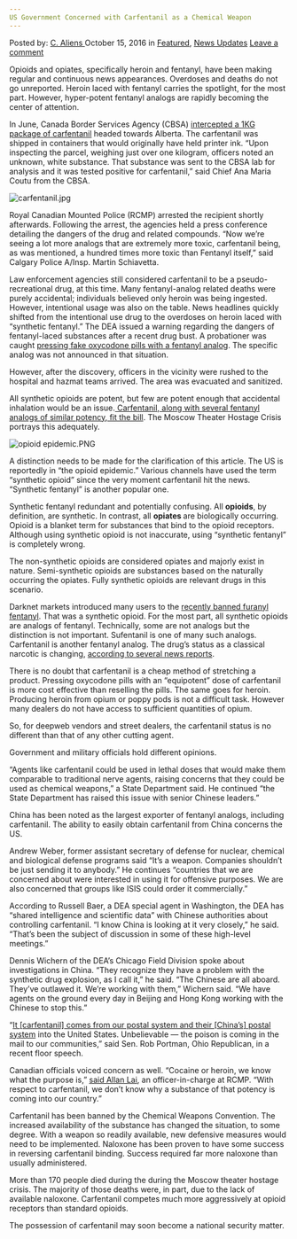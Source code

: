 ```yaml
---
US Government Concerned with Carfentanil as a Chemical Weapon
---
```

<article class="post-listing post-15834 post type-post status-publish format-standard has-post-thumbnail hentry category-deepdot-news category-news-updates tag-carfentanil tag-chemical tag-concerned tag-government tag-weapon">
    <div class="post-inner">
    <p class="post-meta">
    <span>Posted by: <a href="https://www.deepdotweb.com/author/caliens/" title="">C. Aliens </a></span>
    <span>October 15, 2016</span>
    <span>in <a href="https://www.deepdotweb.com/category/deepdot-news/" rel="category tag">Featured</a>, <a href="https://www.deepdotweb.com/category/news-updates/" rel="category tag">News Updates</a></span>
    <span><a href="https://www.deepdotweb.com/2016/10/15/us-government-concerned-carfentanil-chemical-weapon/#respond">Leave a comment</a></span>
    </p>
    <div class="clear"></div>
    <div class="entry">
    <p>Opioids and opiates, specifically heroin and fentanyl, have been making regular and continuous news appearances. Overdoses and deaths do not go unreported. Heroin laced with fentanyl carries the spotlight, for the most part. However, hyper-potent fentanyl analogs are rapidly becoming the center of attention.</p>
    <p>In June, Canada Border Services Agency (CBSA) <a href="https://www.deepdotweb.com/2016/08/18/police-intercept-package-mail-containing-1kg-carfentanil/">intercepted a 1KG package of carfentanil</a> headed towards Alberta. The carfentanil was shipped in containers that would originally have held printer ink. “Upon inspecting the parcel, weighing just over one kilogram, officers noted an unknown, white substance. That substance was sent to the CBSA lab for analysis and it was tested positive for carfentanil,” said Chief Ana Maria Coutu from the CBSA.</p>
    <p><img class="wp-image-15835 aligncenter" src="https://www.deepdotweb.com/wp-content/uploads/2016/10/carfentanil-jpg.jpeg" alt="carfentanil.jpg" srcset="https://www.deepdotweb.com/wp-content/uploads/2016/10/carfentanil-jpg.jpeg 620w, https://www.deepdotweb.com/wp-content/uploads/2016/10/carfentanil-jpg-300x194.jpeg 300w" sizes="(max-width: 620px) 100vw, 620px"/></p>
    <p>Royal Canadian Mounted Police (RCMP) arrested the recipient shortly afterwards. Following the arrest, the agencies held a press conference detailing the dangers of the drug and related compounds. “Now we’re seeing a lot more analogs that are extremely more toxic, carfentanil being, as was mentioned, a hundred times more toxic than Fentanyl itself,” said Calgary Police A/Insp. Martin Schiavetta.</p>
    <p>Law enforcement agencies still considered carfentanil to be a pseudo-recreational drug, at this time. Many fentanyl-analog related deaths were purely accidental; individuals believed only heroin was being ingested. However, intentional usage was also on the table. News headlines quickly shifted from the intentional use drug to the overdoses on heroin laced with “synthetic fentanyl.” The DEA issued a warning regarding the dangers of fentanyl-laced substances after a recent drug bust. A probationer was caught <a href="https://www.deepdotweb.com/2016/09/23/pill-counterfeiting-lab-bust-dea-warns-fentanyls-danger/">pressing fake oxycodone pills with a fentanyl analog</a>. The specific analog was not announced in that situation.</p>
    <p>However, after the discovery, officers in the vicinity were rushed to the hospital and hazmat teams arrived. The area was evacuated and sanitized.</p>
    <p>All synthetic opioids are potent, but few are potent enough that accidental inhalation would be an issue.<a href="https://en.wikipedia.org/wiki/Moscow_theater_hostage_crisis"> Carfentanil, along with several fentanyl analogs of similar potency, fit the bill</a>. The Moscow Theater Hostage Crisis portrays this adequately.</p>
    <p><img class="wp-image-15836 aligncenter" src="https://www.deepdotweb.com/wp-content/uploads/2016/10/opioid-epidemic-png.png" alt="opioid epidemic.PNG" srcset="https://www.deepdotweb.com/wp-content/uploads/2016/10/opioid-epidemic-png.png 713w, https://www.deepdotweb.com/wp-content/uploads/2016/10/opioid-epidemic-png-300x31.png 300w" sizes="(max-width: 713px) 100vw, 713px"/></p>
    <p>A distinction needs to be made for the clarification of this article. The US is reportedly in “the opioid epidemic.” Various channels have used the term “synthetic opioid” since the very moment carfentanil hit the news. “Synthetic fentanyl” is another popular one.</p>
    <p>Synthetic fentanyl redundant and potentially confusing. All <strong>opioids</strong>, by definition, are synthetic. In contrast, all <strong>opiates </strong>are biologically occurring. Opioid is a blanket term for substances that bind to the opioid receptors. Although using synthetic opioid is not inaccurate, using “synthetic fentanyl” is completely wrong.</p>
    <p>The non-synthetic opioids are considered opiates and majorly exist in nature. Semi-synthetic opioids are substances based on the naturally occurring the opiates. Fully synthetic opioids are relevant drugs in this scenario.</p>
    <p>Darknet markets introduced many users to the <a href="https://www.deepdotweb.com/2016/10/05/dea-places-fentanyl-analog-schedule/">recently banned furanyl fentanyl</a>. That was a synthetic opioid. For the most part, all synthetic opioids are analogs of fentanyl. Technically, some are not analogs but the distinction is not important. Sufentanil is one of many such analogs. Carfentanil is another fentanyl analog. The drug’s status as a classical narcotic is changing, <a href="http://www.cbsnews.com/news/china-sell-opioid-carfentanil-fentanyl-chemical-weapon-unrestricted-chinese/">according to several news reports</a>.</p>
    <p>There is no doubt that carfentanil is a cheap method of stretching a product. Pressing oxycodone pills with an “equipotent” dose of carfentanil is more cost effective than reselling the pills. The same goes for heroin. Producing heroin from opium or poppy pods is not a difficult task. However many dealers do not have access to sufficient quantities of opium.</p>
    <p>So, for deepweb vendors and street dealers, the carfentanil status is no different than that of any other cutting agent.</p>
    <p>Government and military officials hold different opinions.</p>
    <p>&#8220;Agents like carfentanil could be used in lethal doses that would make them comparable to traditional nerve agents, raising concerns that they could be used as chemical weapons,&#8221; a State Department said. He continued &#8220;the State Department has raised this issue with senior Chinese leaders.&#8221;</p>
    <p>China has been noted as the largest exporter of fentanyl analogs, including carfentanil. The ability to easily obtain carfentanil from China concerns the US.</p>
    <p>Andrew Weber, former assistant secretary of defense for nuclear, chemical and biological defense programs said “It’s a weapon. Companies shouldn’t be just sending it to anybody.” He continues “countries that we are concerned about were interested in using it for offensive purposes. We are also concerned that groups like ISIS could order it commercially.”</p>
    <p>According to Russell Baer, a DEA special agent in Washington, the DEA has &#8220;shared intelligence and scientific data&#8221; with Chinese authorities about controlling carfentanil. &#8220;I know China is looking at it very closely,&#8221; he said. &#8220;That&#8217;s been the subject of discussion in some of these high-level meetings.&#8221;</p>
    <p>Dennis Wichern of the DEA’s Chicago Field Division spoke about investigations in China. “They recognize they have a problem with the synthetic drug explosion, as I call it,” he said. “The Chinese are all aboard. They’ve outlawed it. We’re working with them,” Wichern said. “We have agents on the ground every day in Beijing and Hong Kong working with the Chinese to stop this.”</p>
    <p>“<a href="https://www.deepdotweb.com/2016/10/04/authorities-push-legislation-aims-end-shipping-drugs-via-usps/">It [carfentanil] comes from our postal system and their [China’s] postal system</a> into the United States. Unbelievable — the poison is coming in the mail to our communities,” said Sen. Rob Portman, Ohio Republican, in a recent floor speech.</p>
    <p>Canadian officials voiced concern as well. &#8220;Cocaine or heroin, we know what the purpose is,&#8221; <a href="http://www.seattletimes.com/business/why-would-anyone-use-a-chemical-weapon-to-make-drugs-money/">said Allan Lai</a>, an officer-in-charge at RCMP. &#8220;With respect to carfentanil, we don&#8217;t know why a substance of that potency is coming into our country.&#8221;</p>
    <p>Carfentanil has been banned by the Chemical Weapons Convention. The increased availability of the substance has changed the situation, to some degree. With a weapon so readily available, new defensive measures would need to be implemented. Naloxone has been proven to have some success in reversing carfentanil binding. Success required far more naloxone than usually administered.</p>
    <p>More than 170 people died during the during the Moscow theater hostage crisis. The majority of those deaths were, in part, due to the lack of available naloxone. Carfentanil competes much more aggressively at opioid receptors than standard opioids.</p>
    <p>The possession of carfentanil may soon become a national security matter.</p>
    </div>
    <span style="display:none"><a href="https://www.deepdotweb.com/tag/carfentanil/" rel="tag">carfentanil</a> <a href="https://www.deepdotweb.com/tag/chemical/" rel="tag">chemical</a> <a href="https://www.deepdotweb.com/tag/concerned/" rel="tag">concerned</a> <a href="https://www.deepdotweb.com/tag/government/" rel="tag">government</a> <a href="https://www.deepdotweb.com/tag/weapon/" rel="tag">weapon</a></span> <span style="display:none" class="updated">2016-10-15</span>
    <div style="display:none" class="vcard author" itemprop="author" itemscope itemtype="http://schema.org/Person"><strong class="fn" itemprop="name"><a href="https://www.deepdotweb.com/author/caliens/" title="Posts by C. Aliens" rel="author">C. Aliens</a></strong></div>
    </div>
</article>

